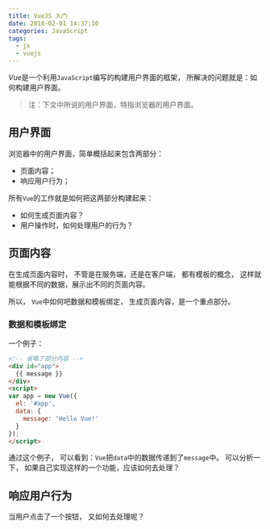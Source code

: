 ```yaml
---
title: VueJS 入门
date: 2018-02-01 14:37:10
categories: JavaScript
tags:
  - js
  - vuejs
---
```


*Vue*是一个利用`JavaScript`编写的构建用户界面的框架，
所解决的问题就是：如何构建用户界面。

> 注：下文中所说的用户界面，特指浏览器的用户界面。

## 用户界面

浏览器中的用户界面，简单概括起来包含两部分：

* 页面内容；
* 响应用户行为；

所有`Vue`的工作就是如何把这两部分构建起来：

* 如何生成页面内容？
* 用户操作时，如何处理用户的行为？

## 页面内容

在生成页面内容时，
不管是在服务端，还是在客户端，
都有模板的概念，
这样就能根据不同的数据，展示出不同的页面内容。

所以，
`Vue`中如何吧数据和模板绑定，
生成页面内容，是一个重点部分。

### 数据和模板绑定

一个例子：

```html
<!-- 省略了部分内容 -->
<div id="app">
  {{ message }}
</div>
<script>
var app = new Vue({
  el: '#app',
  data: {
    message: 'Hello Vue!'
  }
});
</script>
```

通过这个例子，
可以看到：`Vue`把`data`中的数据传递到了`message`中。
可以分析一下，
如果自己实现这样的一个功能，应该如何去处理？

## 响应用户行为

当用户点击了一个按钮，
又如何去处理呢？
